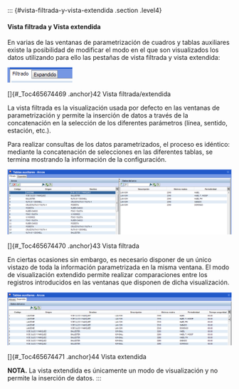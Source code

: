 ::: {#vista-filtrada-y-vista-extendida .section .level4}
#### Vista filtrada y Vista extendida

En varias de las ventanas de parametrización de cuadros y tablas
auxiliares existe la posibilidad de modificar el modo en el que son
visualizados los datos utilizando para ello las pestañas de vista
filtrada y vista extendida:

![](../media/file63.png)

[]{#_Toc465674469 .anchor}42 Vista filtrada/extendida

La vista filtrada es la visualización usada por defecto en las ventanas
de parametrización y permite la inserción de datos a través de la
concatenación en la selección de los diferentes parámetros (línea,
sentido, estación, etc.).

Para realizar consultas de los datos parametrizados, el proceso es
idéntico: mediante la concatenación de selecciones en las diferentes
tablas, se termina mostrando la información de la configuración.

![](../media/file64.png)

[]{#_Toc465674470 .anchor}43 Vista filtrada

En ciertas ocasiones sin embargo, es necesario disponer de un único
vistazo de toda la información parametrizada en la misma ventana. El
modo de visualización extendido permite realizar comparaciones entre los
registros introducidos en las ventanas que disponen de dicha
visualización.

![](../media/file65.png)

[]{#_Toc465674471 .anchor}44 Vista extendida

**NOTA.** La vista extendida es únicamente un modo de visualización y no
permite la inserción de datos.
:::

